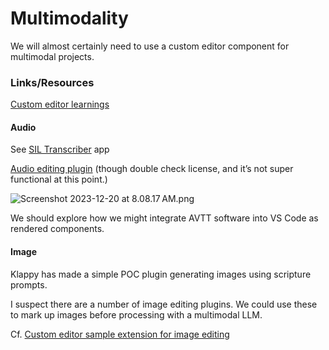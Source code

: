 # Multimodality

We will almost certainly need to use a custom editor component for multimodal projects.

### Links/Resources

[Custom editor learnings](https://timheuer.com/blog/resx-editor-for-visual-studio-code/)

#### Audio

See [SIL Transcriber](https://software.sil.org/siltranscriber/) app

[Audio editing plugin](https://marketplace.visualstudio.com/items?itemName=chocolate-pie.sound-editor\&ssr=false#overview) (though double check license, and it’s not super functional at this point.)

![Screenshot 2023-12-20 at 8.08.17 AM.png](blob:https://app.gitbook.com/418f3b3f-84e3-44a7-a319-c2a4dbe0ca00)

We should explore how we might integrate AVTT software into VS Code as rendered components.&#x20;

#### Image

Klappy has made a simple POC plugin generating images using scripture prompts.&#x20;

I suspect there are a number of image editing plugins. We could use these to mark up images before processing with a multimodal LLM.

Cf. [Custom editor sample extension for image editing](https://github.com/microsoft/vscode-extension-samples/blob/main/custom-editor-sample/README.md)
